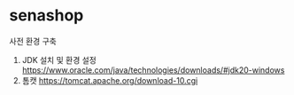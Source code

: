 # senashop
사전 환경 구축
1. JDK 설치 및 환경 설정
   https://www.oracle.com/java/technologies/downloads/#jdk20-windows
2. 톰캣
   https://tomcat.apache.org/download-10.cgi
